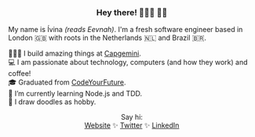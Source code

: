 <h3 align="center"> Hey there!  👩🏽‍💻 👋🏽</h3>

My name is Ívina *(reads Eevnah)*. I'm a fresh software engineer based in London 🇬🇧 with roots in the Netherlands 🇳🇱 and Brazil 🇧🇷. </p>

👩🏽‍🎨 I build amazing things at [Capgemini](https://www.capgemini.com/).\
💻 I am passionate about technology, computers (and how they work) and coffee!\
🎓 Graduated from [CodeYourFuture](https://www.codeyourfuture.io/).\
🌱 I’m currently learning Node.js and TDD.\
🎨 I draw doodles as hobby.


<p align="center" >Say hi: <br/>
  <a href="https://ivinapontes.com">Website</a> ✨
  <a href="https://twitter.com/ivi_pontes">Twitter</a> ✨
  <a href="https://www.linkedin.com/in/ivinapontes/">LinkedIn </a>
</p>
